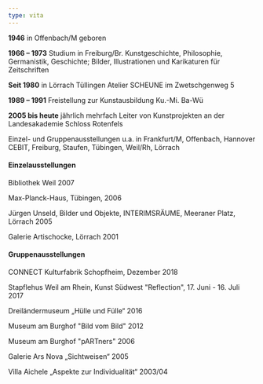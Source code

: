 ```yaml
---
type: vita
---
```

**1946** in Offenbach/M geboren

**1966 – 1973** Studium in Freiburg/Br.
Kunstgeschichte, Philosophie, Germanistik,
Geschichte; Bilder, Illustrationen und Karikaturen für Zeitschriften

**Seit 1980** in Lörrach Tüllingen
Atelier SCHEUNE im Zwetschgenweg 5

**1989 – 1991** Freistellung zur Kunstausbildung
Ku.-Mi. Ba-Wü

**2005 bis heute** jährlich mehrfach Leiter von Kunstprojekten an
der Landesakademie Schloss Rotenfels

Einzel- und Gruppenausstellungen u.a. in Frankfurt/M, Offenbach, Hannover CEBIT, Freiburg, Staufen, Tübingen, Weil/Rh, Lörrach

#### Einzelausstellungen

Bibliothek Weil 2007

Max-Planck-Haus, Tübingen, 2006

Jürgen Unseld, Bilder und Objekte, INTERIMSRÄUME, Meeraner Platz, Lörrach 2005

Galerie Artischocke, Lörrach 2001


#### Gruppenausstellungen

CONNECT Kulturfabrik Schopfheim, Dezember 2018

Stapflehus Weil am Rhein, Kunst Südwest "Reflection", 17. Juni - 16. Juli 2017

Dreiländermuseum „Hülle und Fülle“ 2016

Museum am Burghof "Bild vom Bild" 2012

Museum am Burghof "pARTners" 2006

Galerie Ars Nova „Sichtweisen“ 2005

Villa Aichele „Aspekte zur Individualität“ 2003/04
